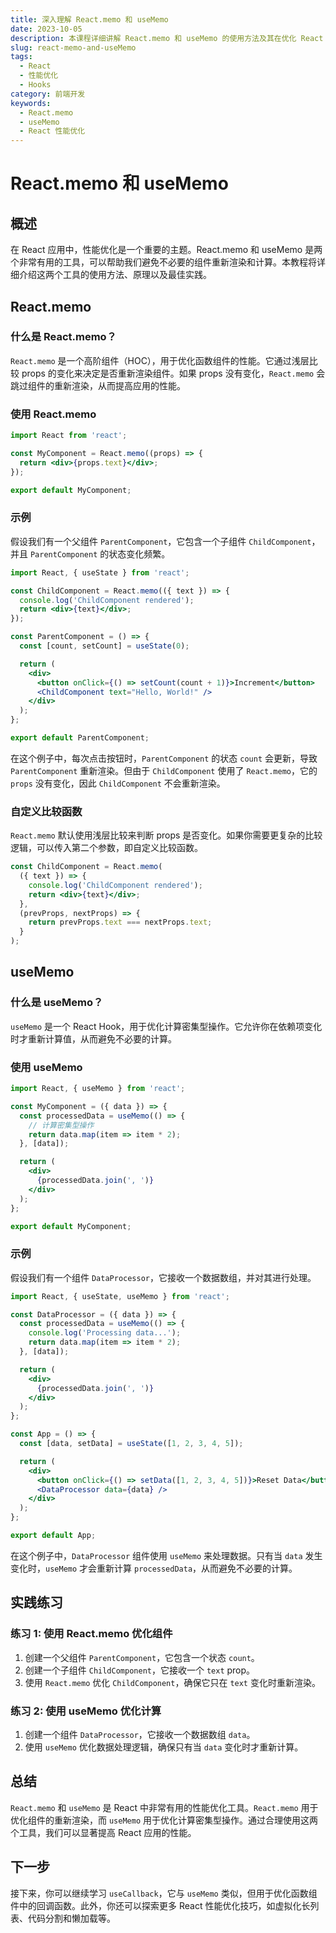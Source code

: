 ```yaml
---
title: 深入理解 React.memo 和 useMemo
date: 2023-10-05
description: 本课程详细讲解 React.memo 和 useMemo 的使用方法及其在优化 React 应用性能中的作用。
slug: react-memo-and-useMemo
tags:
  - React
  - 性能优化
  - Hooks
category: 前端开发
keywords:
  - React.memo
  - useMemo
  - React 性能优化
---
```


# React.memo 和 useMemo

## 概述

在 React 应用中，性能优化是一个重要的主题。React.memo 和 useMemo 是两个非常有用的工具，可以帮助我们避免不必要的组件重新渲染和计算。本教程将详细介绍这两个工具的使用方法、原理以及最佳实践。

## React.memo

### 什么是 React.memo？

`React.memo` 是一个高阶组件（HOC），用于优化函数组件的性能。它通过浅层比较 props 的变化来决定是否重新渲染组件。如果 props 没有变化，`React.memo` 会跳过组件的重新渲染，从而提高应用的性能。

### 使用 React.memo

```jsx
import React from 'react';

const MyComponent = React.memo((props) => {
  return <div>{props.text}</div>;
});

export default MyComponent;
```

### 示例

假设我们有一个父组件 `ParentComponent`，它包含一个子组件 `ChildComponent`，并且 `ParentComponent` 的状态变化频繁。

```jsx
import React, { useState } from 'react';

const ChildComponent = React.memo(({ text }) => {
  console.log('ChildComponent rendered');
  return <div>{text}</div>;
});

const ParentComponent = () => {
  const [count, setCount] = useState(0);

  return (
    <div>
      <button onClick={() => setCount(count + 1)}>Increment</button>
      <ChildComponent text="Hello, World!" />
    </div>
  );
};

export default ParentComponent;
```

在这个例子中，每次点击按钮时，`ParentComponent` 的状态 `count` 会更新，导致 `ParentComponent` 重新渲染。但由于 `ChildComponent` 使用了 `React.memo`，它的 `props` 没有变化，因此 `ChildComponent` 不会重新渲染。

### 自定义比较函数

`React.memo` 默认使用浅层比较来判断 props 是否变化。如果你需要更复杂的比较逻辑，可以传入第二个参数，即自定义比较函数。

```jsx
const ChildComponent = React.memo(
  ({ text }) => {
    console.log('ChildComponent rendered');
    return <div>{text}</div>;
  },
  (prevProps, nextProps) => {
    return prevProps.text === nextProps.text;
  }
);
```

## useMemo

### 什么是 useMemo？

`useMemo` 是一个 React Hook，用于优化计算密集型操作。它允许你在依赖项变化时才重新计算值，从而避免不必要的计算。

### 使用 useMemo

```jsx
import React, { useMemo } from 'react';

const MyComponent = ({ data }) => {
  const processedData = useMemo(() => {
    // 计算密集型操作
    return data.map(item => item * 2);
  }, [data]);

  return (
    <div>
      {processedData.join(', ')}
    </div>
  );
};

export default MyComponent;
```

### 示例

假设我们有一个组件 `DataProcessor`，它接收一个数据数组，并对其进行处理。

```jsx
import React, { useState, useMemo } from 'react';

const DataProcessor = ({ data }) => {
  const processedData = useMemo(() => {
    console.log('Processing data...');
    return data.map(item => item * 2);
  }, [data]);

  return (
    <div>
      {processedData.join(', ')}
    </div>
  );
};

const App = () => {
  const [data, setData] = useState([1, 2, 3, 4, 5]);

  return (
    <div>
      <button onClick={() => setData([1, 2, 3, 4, 5])}>Reset Data</button>
      <DataProcessor data={data} />
    </div>
  );
};

export default App;
```

在这个例子中，`DataProcessor` 组件使用 `useMemo` 来处理数据。只有当 `data` 发生变化时，`useMemo` 才会重新计算 `processedData`，从而避免不必要的计算。

## 实践练习

### 练习 1: 使用 React.memo 优化组件

1. 创建一个父组件 `ParentComponent`，它包含一个状态 `count`。
2. 创建一个子组件 `ChildComponent`，它接收一个 `text` prop。
3. 使用 `React.memo` 优化 `ChildComponent`，确保它只在 `text` 变化时重新渲染。

### 练习 2: 使用 useMemo 优化计算

1. 创建一个组件 `DataProcessor`，它接收一个数据数组 `data`。
2. 使用 `useMemo` 优化数据处理逻辑，确保只有当 `data` 变化时才重新计算。

## 总结

`React.memo` 和 `useMemo` 是 React 中非常有用的性能优化工具。`React.memo` 用于优化组件的重新渲染，而 `useMemo` 用于优化计算密集型操作。通过合理使用这两个工具，我们可以显著提高 React 应用的性能。

## 下一步

接下来，你可以继续学习 `useCallback`，它与 `useMemo` 类似，但用于优化函数组件中的回调函数。此外，你还可以探索更多 React 性能优化技巧，如虚拟化长列表、代码分割和懒加载等。